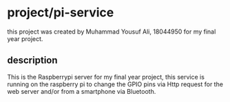 # project/pi-service
this project was created by Muhammad Yousuf Ali, 18044950 for my final year project.
## description
This is the Raspberrypi server for my final year project, this service is running on the raspberry pi to change the GPIO pins via Http request for the web server and/or from a smartphone via Bluetooth.
